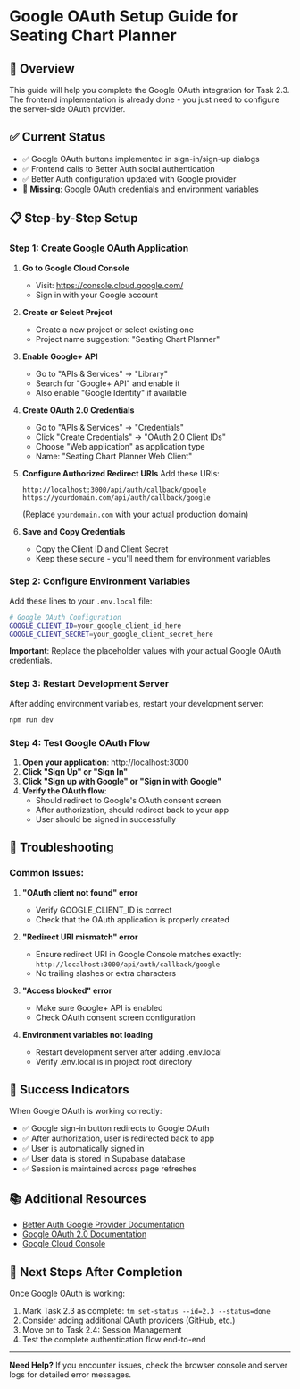 # Google OAuth Setup Guide for Seating Chart Planner

## 🎯 Overview
This guide will help you complete the Google OAuth integration for Task 2.3. The frontend implementation is already done - you just need to configure the server-side OAuth provider.

## ✅ Current Status
- ✅ Google OAuth buttons implemented in sign-in/sign-up dialogs
- ✅ Frontend calls to Better Auth social authentication
- ✅ Better Auth configuration updated with Google provider
- 🚨 **Missing**: Google OAuth credentials and environment variables

## 📋 Step-by-Step Setup

### Step 1: Create Google OAuth Application

1. **Go to Google Cloud Console**
   - Visit: https://console.cloud.google.com/
   - Sign in with your Google account

2. **Create or Select Project**
   - Create a new project or select existing one
   - Project name suggestion: "Seating Chart Planner"

3. **Enable Google+ API**
   - Go to "APIs & Services" → "Library"
   - Search for "Google+ API" and enable it
   - Also enable "Google Identity" if available

4. **Create OAuth 2.0 Credentials**
   - Go to "APIs & Services" → "Credentials"
   - Click "Create Credentials" → "OAuth 2.0 Client IDs"
   - Choose "Web application" as application type
   - Name: "Seating Chart Planner Web Client"

5. **Configure Authorized Redirect URIs**
   Add these URIs:
   ```
   http://localhost:3000/api/auth/callback/google
   https://yourdomain.com/api/auth/callback/google
   ```
   (Replace `yourdomain.com` with your actual production domain)

6. **Save and Copy Credentials**
   - Copy the Client ID and Client Secret
   - Keep these secure - you'll need them for environment variables

### Step 2: Configure Environment Variables

Add these lines to your `.env.local` file:

```bash
# Google OAuth Configuration
GOOGLE_CLIENT_ID=your_google_client_id_here
GOOGLE_CLIENT_SECRET=your_google_client_secret_here
```

**Important**: Replace the placeholder values with your actual Google OAuth credentials.

### Step 3: Restart Development Server

After adding environment variables, restart your development server:

```bash
npm run dev
```

### Step 4: Test Google OAuth Flow

1. **Open your application**: http://localhost:3000
2. **Click "Sign Up" or "Sign In"**
3. **Click "Sign up with Google" or "Sign in with Google"**
4. **Verify the OAuth flow**:
   - Should redirect to Google's OAuth consent screen
   - After authorization, should redirect back to your app
   - User should be signed in successfully

## 🔧 Troubleshooting

### Common Issues:

1. **"OAuth client not found" error**
   - Verify GOOGLE_CLIENT_ID is correct
   - Check that the OAuth application is properly created

2. **"Redirect URI mismatch" error**
   - Ensure redirect URI in Google Console matches exactly:
     `http://localhost:3000/api/auth/callback/google`
   - No trailing slashes or extra characters

3. **"Access blocked" error**
   - Make sure Google+ API is enabled
   - Check OAuth consent screen configuration

4. **Environment variables not loading**
   - Restart development server after adding .env.local
   - Verify .env.local is in project root directory

## 🎉 Success Indicators

When Google OAuth is working correctly:
- ✅ Google sign-in button redirects to Google OAuth
- ✅ After authorization, user is redirected back to app
- ✅ User is automatically signed in
- ✅ User data is stored in Supabase database
- ✅ Session is maintained across page refreshes

## 📚 Additional Resources

- [Better Auth Google Provider Documentation](https://www.better-auth.com/docs/providers/google)
- [Google OAuth 2.0 Documentation](https://developers.google.com/identity/protocols/oauth2)
- [Google Cloud Console](https://console.cloud.google.com/)

## 🔄 Next Steps After Completion

Once Google OAuth is working:
1. Mark Task 2.3 as complete: `tm set-status --id=2.3 --status=done`
2. Consider adding additional OAuth providers (GitHub, etc.)
3. Move on to Task 2.4: Session Management
4. Test the complete authentication flow end-to-end

---

**Need Help?** If you encounter issues, check the browser console and server logs for detailed error messages. 